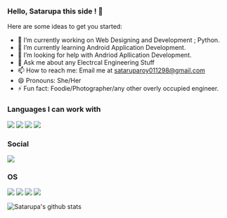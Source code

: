 ### Hello, Satarupa this side ! 👋



Here are some ideas to get you started:

- 🔭 I’m currently working on Web Designing and Development ; Python. 
- 🌱 I’m currently learning Android Application Development. 
- 🤔 I’m looking for help with Andriod Apllication Development. 
- 💬 Ask me about any Electrcal Engineering Stuff
- 📫 How to reach me: Email me at sataruparoy011298@gmail.com
- 😄 Pronouns: She/Her
- ⚡ Fun fact: Foodie/Photographer/any other  overly occupied engineer. 

### Languages I can work with
![](https://img.shields.io/badge/c-23cc59?&style=for-the-badge&logo=c&logoColor=white)
![](https://img.shields.io/badge/python-2d043f?&style=for-the-badge&logo=python&logoColor=white)
![](https://img.shields.io/badge/javascript-23599C?&style=for-the-badge&logo=javascript&logoColor=white)
![](https://img.shields.io/badge/php-5382a1?&style=for-the-badge&logo=php&logoColor=white")

### Social

[![](https://img.shields.io/badge/Facebook-1877F2?style=for-the-badge&logo=facebook&logoColor=white)](https://www.facebook.com/satarupa.roy.96)

### OS
![](https://img.shields.io/badge/Android-3DDC84?style=for-the-badge&logo=android&logoColor=white)
![](https://img.shields.io/badge/Windows-0078D6?style=for-the-badge&logo=windows&logoColor=white)
![](https://img.shields.io/badge/Ubuntu-E95420?style=for-the-badge&logo=ubuntu&logoColor=white)
![](https://img.shields.io/badge/fedora-0000d0?style=for-the-badge&logo=fedora&logoColor=white)

![Satarupa's github stats](https://github-readme-stats.vercel.app/api?username=sataruparoy&count_private=true)

